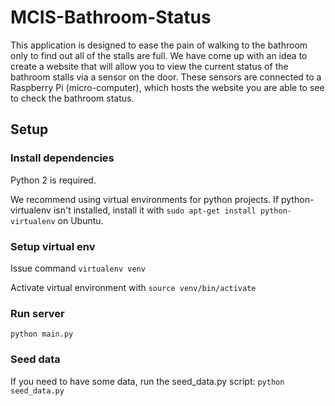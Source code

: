 # MCIS-Bathroom-Status

This application is designed to ease the pain of walking to the bathroom only to find out all of the stalls are full. We have come up with an idea to create a website that will allow you to view the current status of the bathroom stalls via a sensor on the door. These sensors are connected to a Raspberry Pi (micro-computer), which hosts the website you are able to see to check the bathroom status.

## Setup

### Install dependencies

Python 2 is required.

We recommend using virtual environments for python projects. If python-virtualenv isn't installed, install it with `sudo apt-get install python-virtualenv` on Ubuntu.

### Setup virtual env

Issue command `virtualenv venv`

Activate virtual environment with `source venv/bin/activate`

### Run server

`python main.py`

### Seed data

If you need to have some data, run the seed_data.py script: `python seed_data.py`


